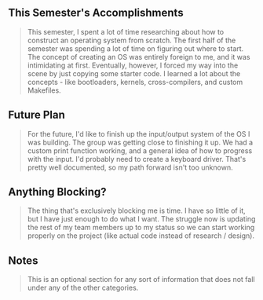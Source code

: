 ## This Semester's Accomplishments

> This semester, I spent a lot of time researching about how to construct an operating system from scratch. The first half of the semester was spending a lot of time on figuring out where to start. The concept of creating an OS was entirely foreign to me, and it was intimidating at first. Eventually, however, I forced my way into the scene by just copying some starter code. I learned a lot about the concepts - like bootloaders, kernels, cross-compilers, and custom Makefiles.

## Future Plan

> For the future, I'd like to finish up the input/output system of the OS I was building. The group was getting close to finishing it up. We had a custom print function working, and a general idea of how to progress with the input. I'd probably need to create a keyboard driver. That's pretty well documented, so my path forward isn't too unknown.

## Anything Blocking?

> The thing that's exclusively blocking me is time. I have so little of it, but I have just enough to do what I want. The struggle now is updating the rest of my team members up to my status so we can start working properly on the project (like actual code instead of research / design).

## Notes

> This is an optional section for any sort of information that does not fall under any of the other categories.
